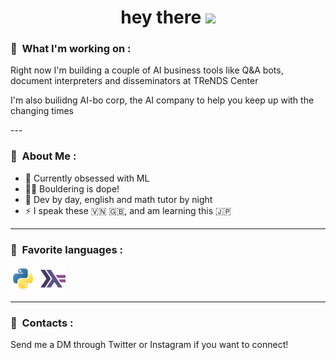 <h1 align="center">hey there <img src="https://media.giphy.com/media/hvRJCLFzcasrR4ia7z/giphy.gif" width="40"></h1>

### :egg: &nbsp;What I'm working on :
<p>Right now I'm building a couple of AI business tools like Q&A bots, document interpreters and disseminators at TReNDS Center</p>
<p>I'm also builidng AI-bo corp, the AI company to help you keep up with the changing times</p>
---

### :egg: &nbsp;About Me :
- 🌱 Currently obsessed with ML
- 🧗‍♂️ Bouldering is dope!
- 🔭 Dev by day, english and math tutor by night
- ⚡ I speak these 🇻🇳 🇬🇧, and am learning this 🇯🇵
---

### :egg: &nbsp;Favorite languages :
<p>
<img src="https://github.com/devicons/devicon/blob/master/icons/python/python-original.svg" title="Python" alt="Python" width="40" height="40"/>&nbsp;
<img src="https://github.com/devicons/devicon/blob/master/icons/haskell/haskell-original.svg" title="Haskell" alt="Haskell" width="40" height="40"/>&nbsp;
</p>

---
### :egg: &nbsp;Contacts :
<p>Send me a DM through Twitter or Instagram if you want to connect!</p>
